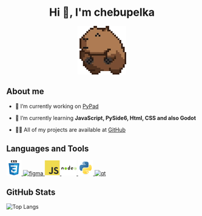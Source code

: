 <h1 align="center">Hi 👋, I'm chebupelka</h1>
<p align="center"> <img src="capyroll.gif"></img> </p>

<h2>About me</h2>

- 🔭 I’m currently working on [PyPad](https://github.com/chebupelka8/PyPad)

- 🌱 I’m currently learning **JavaScript, PySide6, Html, CSS and also Godot**

- 👨‍💻 All of my projects are available at [GitHub](https://github.com/chebupelka8)

<h2 align="left">Languages and Tools</h2>
<p align="left"> <a href="https://www.w3schools.com/css/" target="_blank" rel="noreferrer"> <img src="https://raw.githubusercontent.com/devicons/devicon/master/icons/css3/css3-original-wordmark.svg" alt="css3" width="40" height="40"/> </a> <a href="https://www.figma.com/" target="_blank" rel="noreferrer"> <img src="https://www.vectorlogo.zone/logos/figma/figma-icon.svg" alt="figma" width="40" height="40"/> </a> <a href="https://developer.mozilla.org/en-US/docs/Web/JavaScript" target="_blank" rel="noreferrer"> <img src="https://raw.githubusercontent.com/devicons/devicon/master/icons/javascript/javascript-original.svg" alt="javascript" width="40" height="40"/> </a> <a href="https://nodejs.org" target="_blank" rel="noreferrer"> <img src="https://raw.githubusercontent.com/devicons/devicon/master/icons/nodejs/nodejs-original-wordmark.svg" alt="nodejs" width="40" height="40"/> </a> <a href="https://www.python.org" target="_blank" rel="noreferrer"> <img src="https://raw.githubusercontent.com/devicons/devicon/master/icons/python/python-original.svg" alt="python" width="40" height="40"/> </a> <a href="https://www.qt.io/" target="_blank" rel="noreferrer"> <img src="https://upload.wikimedia.org/wikipedia/commons/0/0b/Qt_logo_2016.svg" alt="qt" width="40" height="40"/> </a> </p>


<h2>GitHub Stats</h2>

![Top Langs](https://github-readme-stats.vercel.app/api/top-langs/?username=chebupelka8&layout=compact&theme=radical)
